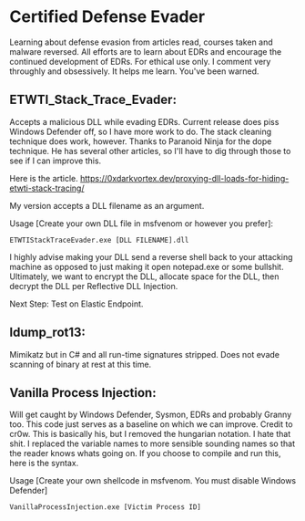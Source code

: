 # Certified Defense Evader

Learning about defense evasion from articles read, courses taken and malware reversed.
All efforts are to learn about EDRs and encourage the continued development of EDRs.
For ethical use only.
I comment very throughly and obsessively. It helps me learn. You've been warned.


## ETWTI_Stack_Trace_Evader: 
Accepts a malicious DLL while evading EDRs. Current release does piss Windows Defender off, so I have more work to do. The stack cleaning technique does work, however. Thanks to Paranoid Ninja for the dope technique. He has several other articles, so I'll have to dig through those to see if I can improve this.

Here is the article.
https://0xdarkvortex.dev/proxying-dll-loads-for-hiding-etwti-stack-tracing/

My version accepts a DLL filename as an argument.

Usage [Create your own DLL file in msfvenom or however you prefer]:

```ETWTIStackTraceEvader.exe [DLL FILENAME].dll```

I highly advise making your DLL send a reverse shell back to your attacking machine as opposed to just making it open notepad.exe or some bullshit. Ultimately, we want to encrypt the DLL, allocate space for the DLL, then decrypt the DLL per Reflective DLL Injection.

Next Step: Test on Elastic Endpoint.

## ldump_rot13: 
Mimikatz but in C# and all run-time signatures stripped. Does not evade scanning of binary at rest at this time.

## Vanilla Process Injection:
Will get caught by Windows Defender, Sysmon, EDRs and probably Granny too. This code just serves as a baseline on which we can improve. Credit to cr0w. This is basically his, but I removed the hungarian notation. I hate that shit. I replaced the variable names to more sensible sounding names so that the reader knows whats going on. If you choose to compile and run this, here is the syntax.

Usage [Create your own shellcode in msfvenom. You must disable Windows Defender]

```VanillaProcessInjection.exe [Victim Process ID]```
